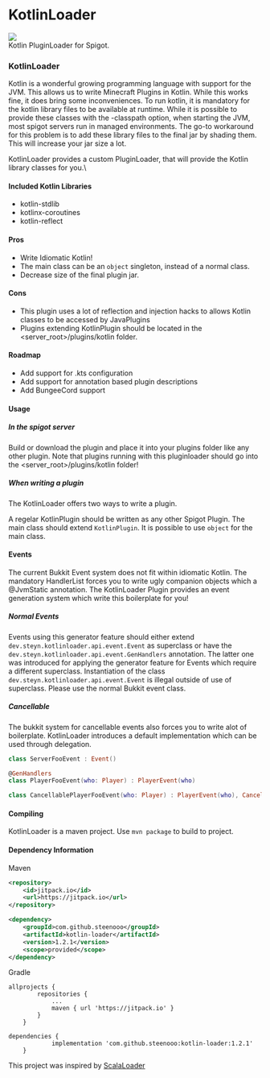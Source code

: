 
# KotlinLoader
[![](https://jitpack.io/v/steenooo/KotlinLoader.svg)](https://jitpack.io/#steenooo/KotlinLoader)\
Kotlin PluginLoader for Spigot.


### KotlinLoader
Kotlin is a wonderful growing programming language with support for the JVM.
This allows us to write Minecraft Plugins in Kotlin.
While this works fine, it does bring some inconveniences.
To run kotlin, it is mandatory for the kotlin library files to be available at runtime.
While it is possible to provide these classes with the -classpath option, when starting the JVM, most spigot servers run in managed environments.
The go-to workaround for this problem is to add these library files to the final jar by shading them. 
This will increase your jar size a lot. 

KotlinLoader provides a custom PluginLoader, that will provide the Kotlin library classes for you.\
 

#### Included Kotlin Libraries
- kotlin-stdlib
- kotlinx-coroutines
- kotlin-reflect

#### Pros
- Write Idiomatic Kotlin!
- The main class can be an `object` singleton, instead of a normal class.
- Decrease size of the final plugin jar.


#### Cons
- This plugin uses a lot of reflection and injection hacks to allows Kotlin classes to be accessed by JavaPlugins
- Plugins extending KotlinPlugin should be located in the <server_root>/plugins/kotlin folder.


#### Roadmap
- Add support for .kts configuration
- Add support for annotation based plugin descriptions
- Add BungeeCord support

#### Usage
##### In the spigot server
Build or download the plugin and place it into your plugins folder like any other plugin.
Note that plugins running with this pluginloader should go into the <server_root>/plugins/kotlin folder!

##### When writing a plugin
The KotlinLoader offers two ways to write a plugin. 

A regelar KotlinPlugin should be written as any other Spigot Plugin. The main class should extend `KotlinPlugin`.
It is possible to use `object` for the main class.

#### Events
The current Bukkit Event system does not fit within idiomatic Kotlin.
The mandatory HandlerList forces you to write ugly companion objects which a @JvmStatic annotation.
The KotlinLoader Plugin provides an event generation system which write this boilerplate for you!

##### Normal Events
Events using this generator feature should either extend `dev.steyn.kotlinloader.api.event.Event` as superclass or have the `dev.steyn.kotlinloader.api.event.GenHandlers` annotation. 
The latter one was introduced for applying the generator feature for Events which require a different superclass.
Instantiation of the class `dev.steyn.kotlinloader.api.event.Event` is illegal outside of use of superclass. Please use the normal Bukkit event class. 

##### Cancellable
The bukkit system for cancellable events also forces you to write alot of boilerplate. KotlinLoader introduces a default implementation which can be used through delegation.

```kotlin
class ServerFooEvent : Event() 

@GenHandlers
class PlayerFooEvent(who: Player) : PlayerEvent(who)

class CancellablePlayerFooEvent(who: Player) : PlayerEvent(who), Cancellable by Cancellable.default()
```


#### Compiling
KotlinLoader is a maven project. 
Use `mvn package` to build to project. 


#### Dependency Information
Maven
```xml
<repository>
    <id>jitpack.io</id>
    <url>https://jitpack.io</url>
</repository>

<dependency>
    <groupId>com.github.steenooo</groupId>
    <artifactId>kotlin-loader</artifactId>
    <version>1.2.1</version>
    <scope>provided</scope>
</dependency>
```

Gradle
```
allprojects {
		repositories {
			...
			maven { url 'https://jitpack.io' }
		}
	}
  
dependencies {
	        implementation 'com.github.steenooo:kotlin-loader:1.2.1'
	}
```




This project was inspired by [ScalaLoader](https://github.com/Jannyboy11/ScalaPluginLoader)

